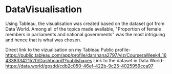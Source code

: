# DataVisualisation

Using Tableau, the visualisation was created based on the dataset got from Data World.
Among all of the topics made available, "Proportion of female members in parliaments and national governments" was the most intriguing and hence that is what was chosen.

Direct link to the vizualisation on my Tableau Public profile- https://public.tableau.com/app/profile/darshana2797/viz/CourseraWeek4_16433833421520/Dashboard1?publish=yes
Link to the dataset in Data World- https://data.world/gpsdd/cdb2c050-46ef-422b-9c25-4025959cca97
